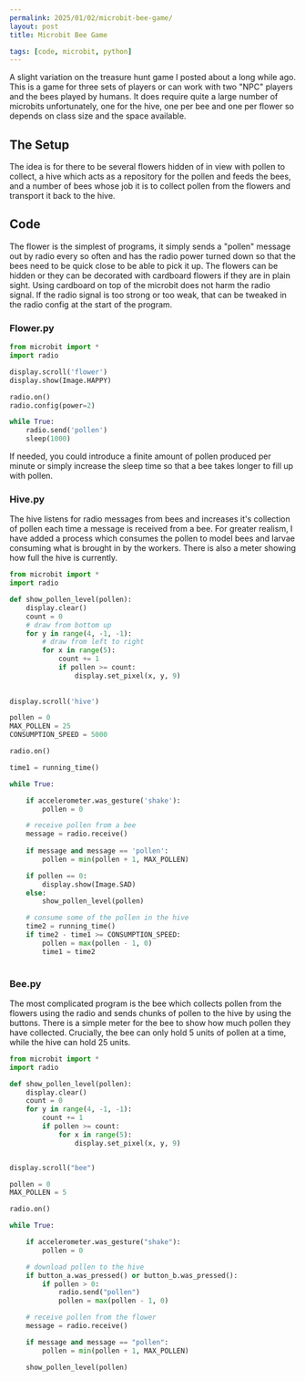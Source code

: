 ```yaml
---
permalink: 2025/01/02/microbit-bee-game/
layout: post
title: Microbit Bee Game

tags: [code, microbit, python]
---
```


A slight variation on the treasure hunt game I posted about a long while ago. This is a game for three sets of players or can work with two "NPC" players and the bees played by humans. It does 
require quite a large number of microbits unfortunately, one for the hive, one per bee and one per flower so depends on class size and the space available. 

## The Setup

The idea is for there to be several flowers hidden of in view with pollen to collect, a hive which acts as a repository for the pollen and feeds the bees, and a number of bees whose job it is
to collect pollen from the flowers and transport it back to the hive. 


## Code

The flower is the simplest of programs, it simply sends a "pollen" message out by radio every so often and has the radio power turned down so that the bees need to be quick close to be able to 
pick it up. The flowers can be hidden or they can be decorated with cardboard flowers if they are in plain sight. Using cardboard on top of the microbit does not harm the radio signal. If the radio signal
is too strong or too weak, that can be tweaked in the radio config at the start of the program. 

### Flower.py

```python
from microbit import *
import radio

display.scroll('flower')
display.show(Image.HAPPY)

radio.on()
radio.config(power=2)

while True:
    radio.send('pollen')
    sleep(1000)

```

If needed, you could introduce a finite amount of pollen produced per minute or simply increase the sleep time so that a bee takes longer to fill up with pollen.


### Hive.py

The hive listens for radio messages from bees and increases it's collection of pollen each time a message is received from a bee. For greater realism, I have added a process which 
consumes the pollen to model bees and larvae consuming what is brought in by the workers. There is also a meter showing how full the hive is currently.

```python
from microbit import *
import radio

def show_pollen_level(pollen):
    display.clear()
    count = 0
    # draw from bottom up
    for y in range(4, -1, -1):
        # draw from left to right
        for x in range(5):
            count += 1
            if pollen >= count:
                display.set_pixel(x, y, 9)
                
            
display.scroll('hive')

pollen = 0
MAX_POLLEN = 25
CONSUMPTION_SPEED = 5000

radio.on()

time1 = running_time()

while True:

    if accelerometer.was_gesture('shake'):
        pollen = 0

    # receive pollen from a bee
    message = radio.receive()
    
    if message and message == 'pollen':
        pollen = min(pollen + 1, MAX_POLLEN)

    if pollen == 0:
        display.show(Image.SAD)
    else:
        show_pollen_level(pollen)

    # consume some of the pollen in the hive
    time2 = running_time()
    if time2 - time1 >= CONSUMPTION_SPEED:
        pollen = max(pollen - 1, 0)
        time1 = time2
    
```

### Bee.py

The most complicated program is the bee which collects pollen from the flowers using the radio and sends chunks of pollen to the hive by using the buttons. There is a simple 
meter for the bee to show how much pollen they have collected. Crucially, the bee can only hold 5 units of pollen at a time, while the hive can hold 25 units. 

```python
from microbit import *
import radio

def show_pollen_level(pollen):
    display.clear()
    count = 0
    for y in range(4, -1, -1):
        count += 1
        if pollen >= count:
            for x in range(5):
                display.set_pixel(x, y, 9)


display.scroll("bee")

pollen = 0
MAX_POLLEN = 5

radio.on()

while True:

    if accelerometer.was_gesture("shake"):
        pollen = 0

    # download pollen to the hive
    if button_a.was_pressed() or button_b.was_pressed():
        if pollen > 0:
            radio.send("pollen")
            pollen = max(pollen - 1, 0)

    # receive pollen from the flower
    message = radio.receive()

    if message and message == "pollen":
        pollen = min(pollen + 1, MAX_POLLEN)

    show_pollen_level(pollen)

```
